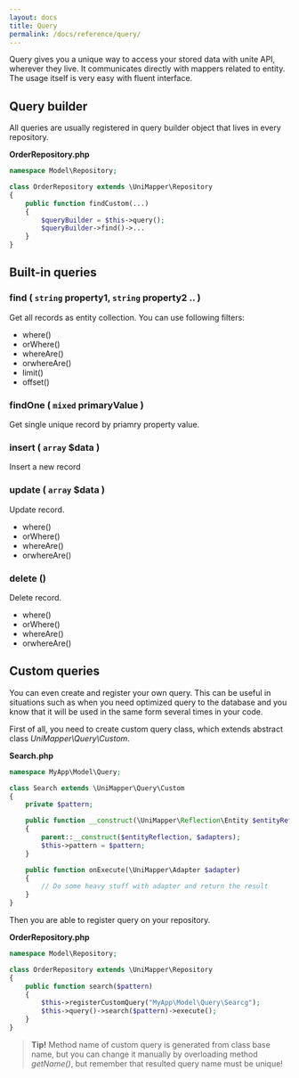 ```yaml
---
layout: docs
title: Query
permalink: /docs/reference/query/
---
```


Query gives you a unique way to access your stored data with unite API, wherever they live.
It communicates directly with mappers related to entity.
The usage itself is very easy with fluent interface.

## Query builder
All queries are usually registered in query builder object that lives in every repository.

**OrderRepository.php**

~~~ php
namespace Model\Repository;

class OrderRepository extends \UniMapper\Repository
{
    public function findCustom(...)
    {
        $queryBuilder = $this->query();
        $queryBuilder->find()->...
    }
}
~~~

## Built-in queries

### find ( `string` property1, `string` property2 .. )
Get all records as entity collection. You can use following filters:
- where()
- orWhere()
- whereAre()
- orwhereAre()
- limit()
- offset()

### findOne ( `mixed` primaryValue )
Get single unique record by priamry property value.

### insert ( `array` $data )
Insert a new record

### update ( `array` $data )
Update record.

- where()
- orWhere()
- whereAre()
- orwhereAre()

### delete ()
Delete record.

- where()
- orWhere()
- whereAre()
- orwhereAre()

## Custom queries

You can even create and register your own query. This can be useful in situations
such as when you need optimized query to the database and you know that it will be
used in the same form several times in your code.

First of all, you need to create custom query class, which extends abstract class *UniMapper\Query\Custom*.

**Search.php**

~~~ php
namespace MyApp\Model\Query;

class Search extends \UniMapper\Query\Custom
{
    private $pattern;

    public function __construct(\UniMapper\Reflection\Entity $entityReflection, array $adapters, $pattern)
    {
        parent::__construct($entityReflection, $adapters);
        $this->pattern = $pattern;
    }

    public function onExecute(\UniMapper\Adapter $adapter)
    {
        // Do some heavy stuff with adapter and return the result
    }
}
~~~

Then you are able to register query on your repository.

**OrderRepository.php**

~~~ php
namespace Model\Repository;

class OrderRepository extends \UniMapper\Repository
{
    public function search($pattern)
    {
        $this->registerCustomQuery("MyApp\Model\Query\Searcg");
        $this->query()->search($pattern)->execute();
    }
}
~~~

> **Tip!** Method name of custom query is generated from class base name, but you can change it manually by overloading method *getName()*, but remember that resulted query name must be unique!